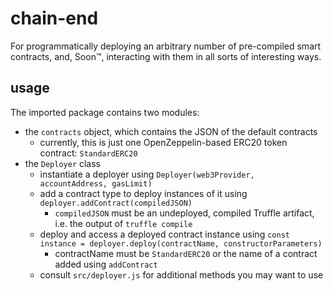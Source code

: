 # chain-end
For programmatically deploying an arbitrary number of pre-compiled smart contracts, and, Soon:tm:, interacting with them in all sorts of interesting ways.

## usage

The imported package contains two modules:
- the `contracts` object, which contains the JSON of the default contracts
    - currently, this is just one OpenZeppelin-based ERC20 token contract: `StandardERC20`
- the `Deployer` class
    - instantiate a deployer using `Deployer(web3Provider, accountAddress, gasLimit)`
    - add a contract type to deploy instances of it using `deployer.addContract(compiledJSON)`
        - `compiledJSON` must be an undeployed, compiled Truffle artifact, i.e. the output of `truffle compile`
    - deploy and access a deployed contract instance using `const instance = deployer.deploy(contractName, constructorParameters)`
        - contractName must be `StandardERC20` or the name of a contract added using `addContract`
    - consult `src/deployer.js` for additional methods you may want to use
